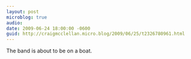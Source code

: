 ```yaml
---
layout: post
microblog: true
audio: 
date: 2009-06-24 18:00:00 -0600
guid: http://craigmcclellan.micro.blog/2009/06/25/t2326780961.html
---
```

The band is about to be on a boat.
